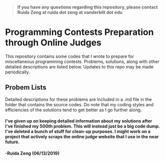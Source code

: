 >**If you have any questions regarding this repository, please contact Ruida Zeng at ruida dot zeng at vanderbilt dot edu**

# Programming Contests Preparation through Online Judges

This repository contains some codes that I wrote to prepare for miscellaneous programming contests. Problems, solutions, along with other detailed descriptions are listed below. Updates to this repo may be made periodically.

## Probem Lists

Detailed descriptions for these problems are included in a .md file in the folder that contains the source codes. Do note that my coding styles and efficiencies of the solutions tend to get better as I go further along.

#### I've given up on keeping detailed information about my solutions after I've finished my 500th problem. This will instead just be a big code dump. I've deleted a bunch of stuff for clean-up purposes. I might work on a project that actively scraps the online judge website that I use in the near future. 

#### -Ruida Zeng (06/13/2019)
